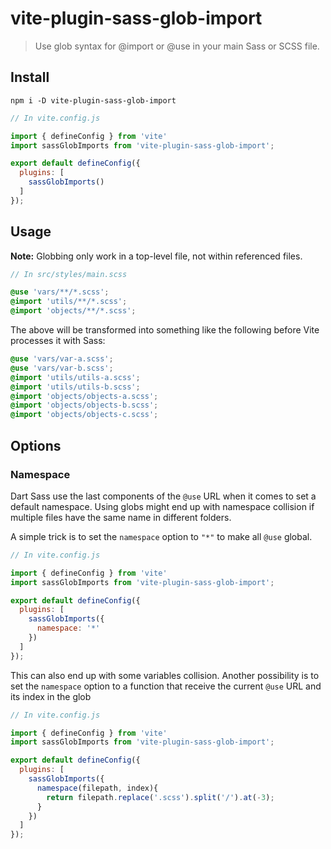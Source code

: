 # vite-plugin-sass-glob-import

> Use glob syntax for @import or @use in your main Sass or SCSS file.

## Install

```shell
npm i -D vite-plugin-sass-glob-import
```

```js
// In vite.config.js

import { defineConfig } from 'vite'
import sassGlobImports from 'vite-plugin-sass-glob-import';

export default defineConfig({
  plugins: [
    sassGlobImports()
  ]
});
```

## Usage

**Note:** Globbing only work in a top-level file, not within referenced files.

```scss
// In src/styles/main.scss

@use 'vars/**/*.scss';
@import 'utils/**/*.scss';
@import 'objects/**/*.scss';
```

The above will be transformed into something like the following before Vite processes it with Sass:

```scss
@use 'vars/var-a.scss';
@use 'vars/var-b.scss';
@import 'utils/utils-a.scss';
@import 'utils/utils-b.scss';
@import 'objects/objects-a.scss';
@import 'objects/objects-b.scss';
@import 'objects/objects-c.scss';
```

## Options

### Namespace

Dart Sass use the last components of the `@use` URL when it comes to set a default namespace. Using globs might end up with namespace collision if multiple files have the same name in different folders.

A simple trick is to set the `namespace` option to `"*"` to make all `@use` global.

```js
// In vite.config.js

import { defineConfig } from 'vite'
import sassGlobImports from 'vite-plugin-sass-glob-import';

export default defineConfig({
  plugins: [
    sassGlobImports({
      namespace: '*'
    })
  ]
});
```

This can also end up with some variables collision. Another possibility is to set the `namespace` option to a function that receive the current `@use` URL and its index in the glob

```js
// In vite.config.js

import { defineConfig } from 'vite'
import sassGlobImports from 'vite-plugin-sass-glob-import';

export default defineConfig({
  plugins: [
    sassGlobImports({
      namespace(filepath, index){
        return filepath.replace('.scss').split('/').at(-3);
      }
    })
  ]
});
```
